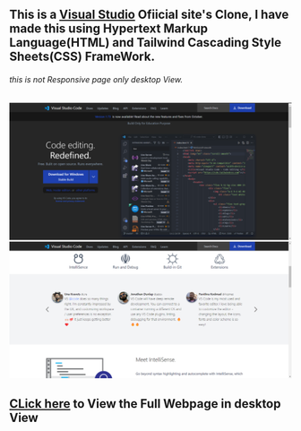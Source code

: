 ## This is a [Visual Studio](https://code.visualstudio.com/) Ofiicial site's Clone, I have made this using Hypertext Markup Language(HTML) and    Tailwind Cascading Style Sheets(CSS) FrameWork.
###### this is not Responsive page only desktop View.

![Top page](./Final%20OutPut/page01.png)
![second top image](./Final%20OutPut/page02.png)

## [CLick here](https://vscodestudio.netlify.app/) to View the Full Webpage in desktop View